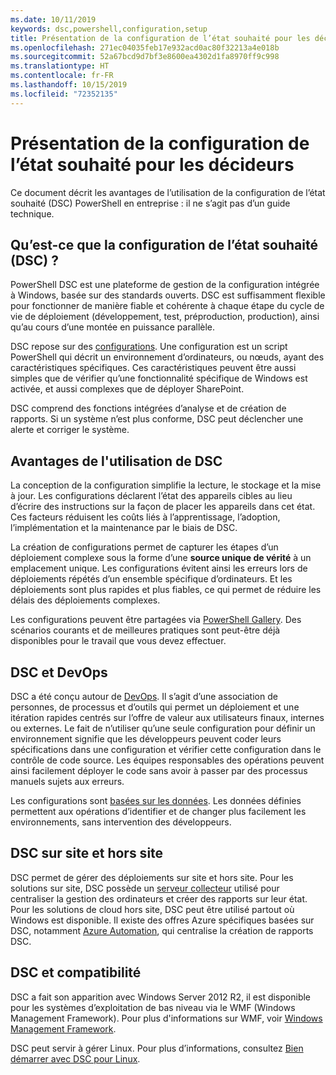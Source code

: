```yaml
---
ms.date: 10/11/2019
keywords: dsc,powershell,configuration,setup
title: Présentation de la configuration de l’état souhaité pour les décideurs
ms.openlocfilehash: 271ec04035feb17e932acd0ac80f32213a4e018b
ms.sourcegitcommit: 52a67bcd9d7bf3e8600ea4302d1fa8970ff9c998
ms.translationtype: HT
ms.contentlocale: fr-FR
ms.lasthandoff: 10/15/2019
ms.locfileid: "72352135"
---
```

# <a name="desired-state-configuration-overview-for-decision-makers"></a>Présentation de la configuration de l’état souhaité pour les décideurs

Ce document décrit les avantages de l’utilisation de la configuration de l’état souhaité (DSC) PowerShell en entreprise : il ne s’agit pas d’un guide technique.

## <a name="what-is-dsc"></a>Qu’est-ce que la configuration de l’état souhaité (DSC) ?

PowerShell DSC est une plateforme de gestion de la configuration intégrée à Windows, basée sur des standards ouverts. DSC est suffisamment flexible pour fonctionner de manière fiable et cohérente à chaque étape du cycle de vie de déploiement (développement, test, préproduction, production), ainsi qu’au cours d’une montée en puissance parallèle.

DSC repose sur des [configurations](../configurations/configurations.md). Une configuration est un script PowerShell qui décrit un environnement d’ordinateurs, ou nœuds, ayant des caractéristiques spécifiques. Ces caractéristiques peuvent être aussi simples que de vérifier qu’une fonctionnalité spécifique de Windows est activée, et aussi complexes que de déployer SharePoint.

DSC comprend des fonctions intégrées d’analyse et de création de rapports. Si un système n’est plus conforme, DSC peut déclencher une alerte et corriger le système.

## <a name="benefits-of-using-dsc"></a>Avantages de l'utilisation de DSC

La conception de la configuration simplifie la lecture, le stockage et la mise à jour. Les configurations déclarent l’état des appareils cibles au lieu d’écrire des instructions sur la façon de placer les appareils dans cet état. Ces facteurs réduisent les coûts liés à l’apprentissage, l’adoption, l’implémentation et la maintenance par le biais de DSC.

La création de configurations permet de capturer les étapes d’un déploiement complexe sous la forme d’une **source unique de vérité** à un emplacement unique. Les configurations évitent ainsi les erreurs lors de déploiements répétés d’un ensemble spécifique d’ordinateurs. Et les déploiements sont plus rapides et plus fiables, ce qui permet de réduire les délais des déploiements complexes.

Les configurations peuvent être partagées via [PowerShell Gallery](https://powershellgallery.com). Des scénarios courants et de meilleures pratiques sont peut-être déjà disponibles pour le travail que vous devez effectuer.

## <a name="dsc-and-devops"></a>DSC et DevOps

DSC a été conçu autour de [DevOps](http://blogs.technet.com/b/ashleymcglone/archive/2015/11/20/devops-for-n00bs-ie-windows-people.aspx). Il s’agit d’une association de personnes, de processus et d’outils qui permet un déploiement et une itération rapides centrés sur l’offre de valeur aux utilisateurs finaux, internes ou externes. Le fait de n’utiliser qu’une seule configuration pour définir un environnement signifie que les développeurs peuvent coder leurs spécifications dans une configuration et vérifier cette configuration dans le contrôle de code source. Les équipes responsables des opérations peuvent ainsi facilement déployer le code sans avoir à passer par des processus manuels sujets aux erreurs.

Les configurations sont [basées sur les données](../configurations/configData.md). Les données définies permettent aux opérations d’identifier et de changer plus facilement les environnements, sans intervention des développeurs.

## <a name="dsc-on-premises-and-off-premises"></a>DSC sur site et hors site

DSC permet de gérer des déploiements sur site et hors site. Pour les solutions sur site, DSC possède un [serveur collecteur](../pull-server/pullServer.md) utilisé pour centraliser la gestion des ordinateurs et créer des rapports sur leur état. Pour les solutions de cloud hors site, DSC peut être utilisé partout où Windows est disponible.
Il existe des offres Azure spécifiques basées sur DSC, notamment [Azure Automation](https://azure.microsoft.com/en-us/documentation/services/automation/), qui centralise la création de rapports DSC.

## <a name="dsc-and-compatibility"></a>DSC et compatibilité

DSC a fait son apparition avec Windows Server 2012 R2, il est disponible pour les systèmes d’exploitation de bas niveau via le WMF (Windows Management Framework). Pour plus d'informations sur WMF, voir [Windows Management Framework](/powershell/scripting/wmf/overview).

DSC peut servir à gérer Linux. Pour plus d’informations, consultez [Bien démarrer avec DSC pour Linux](../getting-started/lnxGettingStarted.md).
